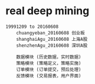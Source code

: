 # real deep mining


```
19991209 to 20160608
    chuangyeban_20160608 创业板
    shanghaiAgu_20160608 上海A股
    shenzhenAgu_20160608 深圳A股
```

```
    数据模块 (历史数据，实时数据)
    策略模块 (策略定义，策略实施)
    订单模块 (订单提交，预后处理)
    反馈模块 (交易报表，用户界面)
```
